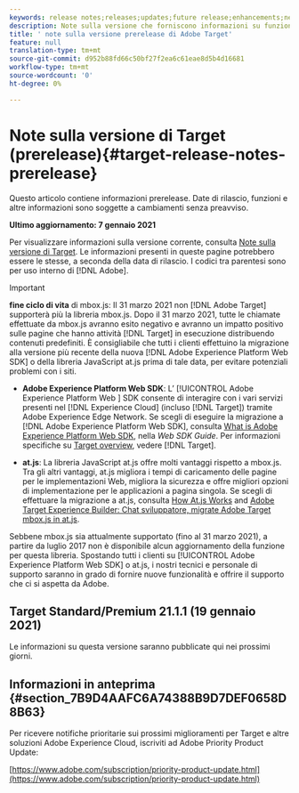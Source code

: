 ```yaml
---
keywords: release notes;releases;updates;future release;enhancements;new features;fixes;updates;prerelease
description: Note sulla versione che forniscono informazioni su funzioni, miglioramenti e correzioni per le versioni DNL  Adobe Target più recenti o imminenti.
title: ' note sulla versione prerelease di Adobe Target'
feature: null
translation-type: tm+mt
source-git-commit: d952b88fd66c50bf27f2ea6c61eae8d5b4d16681
workflow-type: tm+mt
source-wordcount: '0'
ht-degree: 0%

---
```



# Note sulla versione di Target (prerelease){#target-release-notes-prerelease}

Questo articolo contiene informazioni prerelease. Date di rilascio, funzioni e altre informazioni sono soggette a cambiamenti senza preavviso.

**Ultimo aggiornamento: 7 gennaio 2021**

Per visualizzare informazioni sulla versione corrente, consulta [Note sulla versione di Target](release-notes.md). Le informazioni presenti in queste pagine potrebbero essere le stesse, a seconda della data di rilascio. I codici tra parentesi sono per uso interno di [!DNL Adobe].

>[!IMPORTANT]
>
>**fine ciclo di vita** di mbox.js: Il 31 marzo 2021 non  [!DNL Adobe Target] supporterà più la libreria mbox.js. Dopo il 31 marzo 2021, tutte le chiamate effettuate da mbox.js avranno esito negativo e avranno un impatto positivo sulle pagine che hanno attività [!DNL Target] in esecuzione distribuendo contenuti predefiniti. È consigliabile che tutti i clienti effettuino la migrazione alla versione più recente della nuova [!DNL Adobe Experience Platform Web SDK] o della libreria JavaScript at.js prima di tale data, per evitare potenziali problemi con i siti.
>
>* **Adobe Experience Platform Web SDK**: L’ [!UICONTROL Adobe Experience Platform Web ] SDK consente di interagire con i vari servizi presenti nel  [!DNL Experience Cloud] (incluso  [!DNL Target]) tramite Adobe Experience Edge Network. Se scegli di eseguire la migrazione a [!DNL Adobe Experience Platform Web SDK], consulta [What is Adobe Experience Platform Web SDK](https://experienceleague.adobe.com/docs/experience-platform/edge/home.html), nella *Web SDK Guide*. Per informazioni specifiche su [Target overview](https://experienceleague.adobe.com/docs/experience-platform/edge/personalization/adobe-target/target-overview.html), vedere [!DNL Target].
   >
   >
* **at.js**: La libreria JavaScript at.js offre molti vantaggi rispetto a mbox.js. Tra gli altri vantaggi, at.js migliora i tempi di caricamento delle pagine per le implementazioni Web, migliora la sicurezza e offre migliori opzioni di implementazione per le applicazioni a pagina singola. Se scegli di effettuare la migrazione a at.js, consulta [How At.js Works](/help/c-implementing-target/c-implementing-target-for-client-side-web/c-how-atjs-works/how-atjs-works.md) and [ Adobe Target Experience Builder: Chat sviluppatore, migrate  Adobe Target mbox.js in at.js](https://seminars.adobeconnect.com/ptdo6mfo6qn6/?proto=true).
>
>
Sebbene mbox.js sia attualmente supportato (fino al 31 marzo 2021), a partire da luglio 2017 non è disponibile alcun aggiornamento della funzione per questa libreria. Spostando tutti i clienti su [!UICONTROL Adobe Experience Platform Web SDK] o at.js, i nostri tecnici e personale di supporto saranno in grado di fornire nuove funzionalità e offrire il supporto che ci si aspetta da  Adobe.

## Target Standard/Premium 21.1.1 (19 gennaio 2021)

Le informazioni su questa versione saranno pubblicate qui nei prossimi giorni.

## Informazioni in anteprima {#section_7B9D4AAFC6A74388B9D7DEF0658D8B63}

Per ricevere notifiche prioritarie sui prossimi miglioramenti per Target e altre soluzioni Adobe Experience Cloud, iscriviti ad Adobe Priority Product Update:

[https://www.adobe.com/subscription/priority-product-update.html](https://www.adobe.com/subscription/priority-product-update.html)
